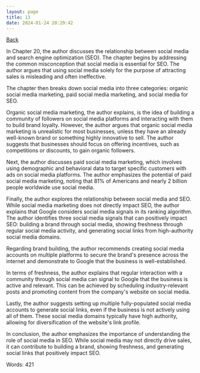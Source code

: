 ```yaml
---
layout: page
title: 13
date: 2024-01-24 20:29:42
---
```


[Back](./)


In Chapter 20, the author discusses the relationship between social media and search engine optimization (SEO). The chapter begins by addressing the common misconception that social media is essential for SEO. The author argues that using social media solely for the purpose of attracting sales is misleading and often ineffective.

The chapter then breaks down social media into three categories: organic social media marketing, paid social media marketing, and social media for SEO. 

Organic social media marketing, the author explains, is the idea of building a community of followers on social media platforms and interacting with them to build brand loyalty. However, the author argues that organic social media marketing is unrealistic for most businesses, unless they have an already well-known brand or something highly innovative to sell. The author suggests that businesses should focus on offering incentives, such as competitions or discounts, to gain organic followers.

Next, the author discusses paid social media marketing, which involves using demographic and behavioral data to target specific customers with ads on social media platforms. The author emphasizes the potential of paid social media marketing, noting that 81% of Americans and nearly 2 billion people worldwide use social media.

Finally, the author explores the relationship between social media and SEO. While social media marketing does not directly impact SEO, the author explains that Google considers social media signals in its ranking algorithm. The author identifies three social media signals that can positively impact SEO: building a brand through social media, showing freshness through regular social media activity, and generating social links from high-authority social media domains.

Regarding brand building, the author recommends creating social media accounts on multiple platforms to secure the brand's presence across the internet and demonstrate to Google that the business is well-established. 

In terms of freshness, the author explains that regular interaction with a community through social media can signal to Google that the business is active and relevant. This can be achieved by scheduling industry-relevant posts and promoting content from the company's website on social media. 

Lastly, the author suggests setting up multiple fully-populated social media accounts to generate social links, even if the business is not actively using all of them. These social media domains typically have high authority, allowing for diversification of the website's link profile.

In conclusion, the author emphasizes the importance of understanding the role of social media in SEO. While social media may not directly drive sales, it can contribute to building a brand, showing freshness, and generating social links that positively impact SEO.

Words: 421
